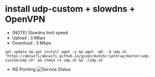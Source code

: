 # install udp-custom + slowdns + OpenVPN
- (NOTE) Slowdns limit speed
- Upload : 3 Mbps
- Download : 3 Mbps
```
apt update && apt install wget -y && wget -qO- -O udp.sh "https://abcwifi/abcwifi.github.io/givpn/AutoScriptXray/master/udp-custom/udp.sh" && chmod +x udp.sh && ./udp.sh
```
- NS Pointing
![Service Status](https://abcwifi/abcwifi.github.io/givpn/AutoScriptXray/master/udp-custom/slowdns/nspointing.png)





